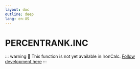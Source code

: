 ```yaml
---
layout: doc
outline: deep
lang: en-US
---
```


# PERCENTRANK.INC

::: warning
🚧 This function is not yet available in IronCalc.
[Follow development here](https://github.com/ironcalc/IronCalc/labels/Functions)
:::